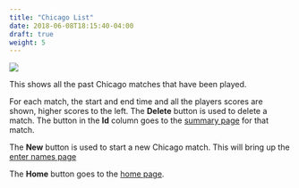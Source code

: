 ```yaml
---
title: "Chicago List"
date: 2018-06-08T18:15:40-04:00
draft: true
weight: 5
---
```


<div class="withBorder">

<img src="../images/gen/Chicago/ListPage.png"/>

</div>

This shows all the past Chicago matches that have been played.

For each match, the start and end time and all the players scores are shown, higher scores to the left.
The **Delete** button is used to delete a match.
The button in the **Id** column goes to the [summary page](summary.html) for that match.

The **New** button is used to start a new Chicago match.
This will bring up the [enter names page](names.html)

The **Home** button goes to the [home page](../home.html).
